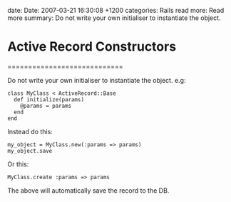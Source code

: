 date: Date: 2007-03-21 16:30:08 +1200
categories: Rails
read more: Read more
summary: Do not write your own initialiser to instantiate the object.

# Active Record Constructors
============================

Do not write your own initialiser to instantiate the object. e.g:

	class MyClass < ActiveRecord::Base
	  def initialize(params)
	    @params = params
	  end
	end

Instead do this:

	my_object = MyClass.new(:params => params)
	my_object.save

Or this:

	MyClass.create :params => params

The above will automatically save the record to the DB.